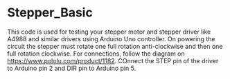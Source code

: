 # Stepper_Basic

This code is used for testing your stepper motor and stepper driver like A4988 and similar drivers using Arduino Uno controller.
On powering the circuit the stepper must rotate one full rotation anti-clockwise and then one full rotation clockwise.
For connections, follow the diagram on https://www.pololu.com/product/1182.
COnnect the STEP pin of the driver to Arduino pin 2 and DIR pin to Arduino pin 5.
